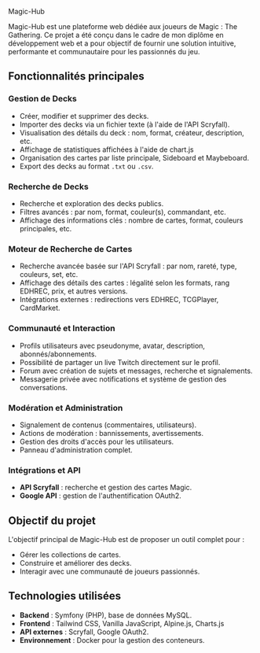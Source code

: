 Magic-Hub

Magic-Hub est une plateforme web dédiée aux joueurs de Magic : The Gathering. Ce projet a été conçu dans le cadre de mon diplôme en développement web et a pour objectif de fournir une solution intuitive, performante et communautaire pour les passionnés du jeu.

<section>
    <h2>Fonctionnalités principales</h2>

<article>
    <h3>Gestion de Decks</h3>
    <ul>
        <li>Créer, modifier et supprimer des decks.</li>
        <li>Importer des decks via un fichier texte (à l'aide de l'API Scryfall).</li>
        <li>Visualisation des détails du deck : nom, format, créateur, description, etc.</li>
        <li>Affichage de statistiques affichées à l'aide de chart.js</li>
        <li>Organisation des cartes par liste principale, Sideboard et Maybeboard.</li>
        <li>Export des decks au format <code>.txt</code> ou <code>.csv</code>.</li>
    </ul>
</article>

<article>
    <h3>Recherche de Decks</h3>
    <ul>
        <li>Recherche et exploration des decks publics.</li>
        <li>Filtres avancés : par nom, format, couleur(s), commandant, etc.</li>
        <li>Affichage des informations clés : nombre de cartes, format, couleurs principales, etc.</li>
    </ul>
</article>

<article>
    <h3>Moteur de Recherche de Cartes</h3>
    <ul>
        <li>Recherche avancée basée sur l'API Scryfall : par nom, rareté, type, couleurs, set, etc.</li>
        <li>Affichage des détails des cartes : légalité selon les formats, rang EDHREC, prix, et autres versions.</li>
        <li>Intégrations externes : redirections vers EDHREC, TCGPlayer, CardMarket.</li>
    </ul>
</article>

<article>
    <h3>Communauté et Interaction</h3>
    <ul>
        <li>Profils utilisateurs avec pseudonyme, avatar, description, abonnés/abonnements.</li>
        <li>Possibilité de partager un live Twitch directement sur le profil.</li>
        <li>Forum avec création de sujets et messages, recherche et signalements.</li>
        <li>Messagerie privée avec notifications et système de gestion des conversations.</li>
    </ul>
</article>

<article>
    <h3>Modération et Administration</h3>
    <ul>
        <li>Signalement de contenus (commentaires, utilisateurs).</li>
        <li>Actions de modération : bannissements, avertissements.</li>
        <li>Gestion des droits d'accès pour les utilisateurs.</li>
        <li>Panneau d'administration complet.</li>
    </ul>
</article>

<article>
    <h3>Intégrations et API</h3>
    <ul>
        <li><strong>API Scryfall</strong> : recherche et gestion des cartes Magic.</li>
        <li><strong>Google API</strong> : gestion de l'authentification OAuth2.</li>
    </ul>
</article>
</section>

<section>
<h2>Objectif du projet</h2>
<p>L'objectif principal de Magic-Hub est de proposer un outil complet pour :</p>
<ul>
    <li>Gérer les collections de cartes.</li>
    <li>Construire et améliorer des decks.</li>
    <li>Interagir avec une communauté de joueurs passionnés.</li>
</ul>
</section>

<section>
<h2>Technologies utilisées</h2>
<ul>
    <li><strong>Backend</strong> : Symfony (PHP), base de données MySQL.</li>
    <li><strong>Frontend</strong> : Tailwind CSS, Vanilla JavaScript, Alpine.js, Charts.js</li>
    <li><strong>API externes</strong> : Scryfall, Google OAuth2.</li>
    <li><strong>Environnement</strong> : Docker pour la gestion des conteneurs.</li>
</ul>
</section>
